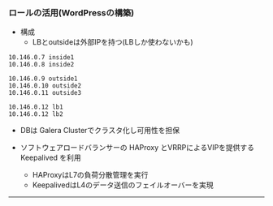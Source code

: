 ### ロールの活用(WordPressの構築)

- 構成
    - LBとoutsideは外部IPを持つ(LBしか使わないかも)

```
10.146.0.7 inside1
10.146.0.8 inside2

10.146.0.9 outside1
10.146.0.10 outside2
10.146.0.11 outside3

10.146.0.12 lb1
10.146.0.12 lb2

```

- DBは Galera Clusterでクラスタ化し可用性を担保

- ソフトウェアロードバランサーの HAProxy とVRRPによるVIPを提供する Keepalived を利用
    - HAProxyはL7の負荷分散管理を実行
    - KeepalivedはL4のデータ送信のフェイルオーバーを実現

---

